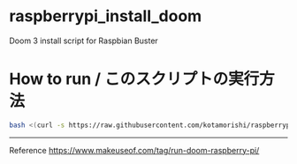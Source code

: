 # raspberrypi_install_doom
Doom 3 install script for Raspbian Buster

# How to run / このスクリプトの実行方法
~~~bash
bash <(curl -s https://raw.githubusercontent.com/kotamorishi/raspberrypi_install_doom/master/install_doom.sh)
~~~

---

Reference
https://www.makeuseof.com/tag/run-doom-raspberry-pi/

